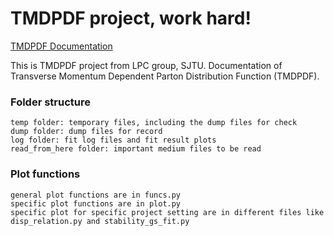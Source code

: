 # TMDPDF project, work hard!

[TMDPDF Documentation](docs/index.md)

This is TMDPDF project from LPC group, SJTU.
Documentation of Transverse Momentum Dependent Parton Distribution Function (TMDPDF).

### Folder structure
```
temp folder: temporary files, including the dump files for check
dump folder: dump files for record
log folder: fit log files and fit result plots
read_from_here folder: important medium files to be read
```

### Plot functions
```
general plot functions are in funcs.py
specific plot functions are in plot.py
specific plot for specific project setting are in different files like disp_relation.py and stability_gs_fit.py
```



